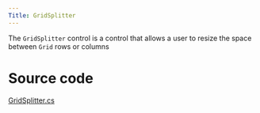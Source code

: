 ```yaml
---
Title: GridSplitter
---
```

The `GridSplitter` control is a control that allows a user to resize the space between `Grid` rows or columns

# Source code
[GridSplitter.cs](https://github.com/AvaloniaUI/Avalonia/blob/master/src/Avalonia.Controls/GridSplitter.cs)
